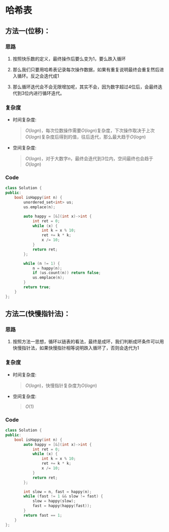 # 哈希表
## 方法一(位移)：
### 思路
1. 按照快乐数的定义，最终操作后要么变为$1$，要么跌入循环

2. 那么我们只要用哈希表记录每次操作数据，如果有重复说明最终会重复然后进入循环。反之会迭代成$1$

3. 那么循环迭代会不会无限增加呢，其实不会，因为数字超过$4$位后，会最终迭代到$3$位内进行循环迭代。

### 复杂度
- 时间复杂度:
  > $O(logn)$，每次位数操作需要$O(logn)$复杂度，下次操作取决于上次$O(logn)$复杂度后得到的值，往后迭代，那么最大趋于$O(logn)$
- 空间复杂度:
  > $O(logn)$，对于大数字$n$，最终会迭代到$3$位内，空间最终也会趋于$O(logn)$

### Code
```C++ []
class Solution {
public:
    bool isHappy(int n) {
        unordered_set<int> us;
        us.emplace(n);

        auto happy = [&](int x)->int {
            int ret = 0;
            while (x) {
                int k = x % 10;
                ret += k * k;
                x /= 10;
            }
            return ret;
        };

        while (n != 1) {
            n = happy(n);
            if (us.count(n)) return false;
            us.emplace(n);
        }
        return true;
    }
};
```

## 方法二(快慢指针法)：
### 思路
1. 按照方法一思想，循环以链表的看法，最终是成环，我们判断成环条件可以用快慢指针法，如果快慢指针相等说明跌入循环了，否则会迭代为$1$

### 复杂度
- 时间复杂度:
  > $O(logn)$，快慢指针复杂度为$O(logn)$
- 空间复杂度:
  > $O(1)$

### Code
```C++ []
class Solution {
public:
    bool isHappy(int n) {
        auto happy = [&](int x)->int {
            int ret = 0;
            while (x) {
                int k = x % 10;
                ret += k * k;
                x /= 10;
            }
            return ret;
        };

        int slow = n, fast = happy(n);
        while (fast != 1 && slow != fast) {
            slow = happy(slow);
            fast = happy(happy(fast));
        }
        return fast == 1;
    }
};
```
